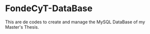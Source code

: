 # FondeCyT-DataBase
This are de codes to create and manage the MySQL DataBase of my Master's Thesis.
